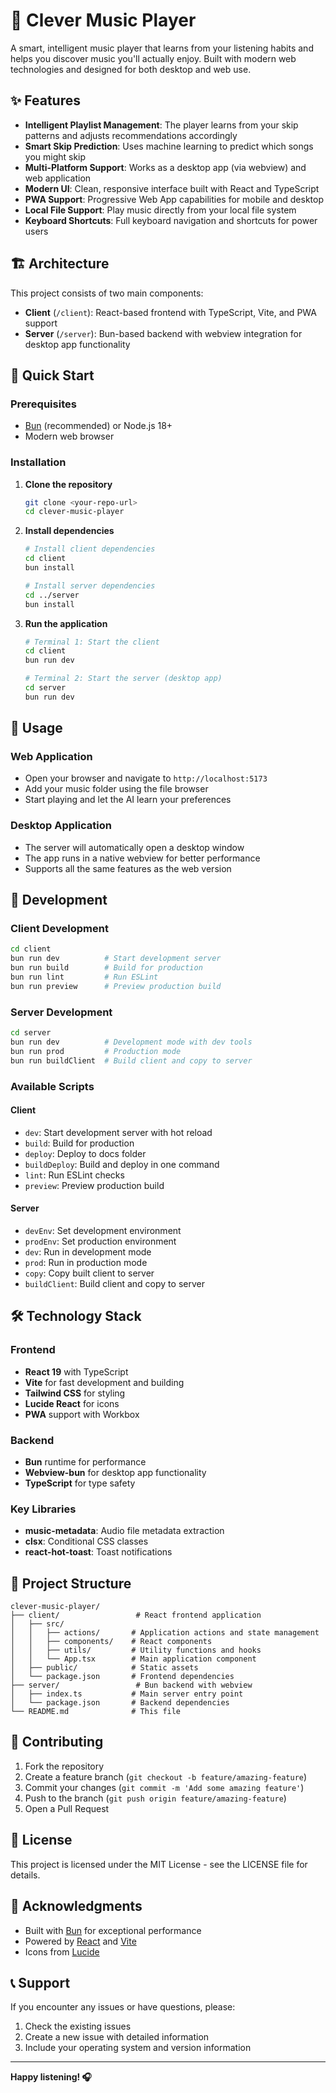 # 🎵 Clever Music Player

A smart, intelligent music player that learns from your listening habits and helps you discover music you'll actually enjoy. Built with modern web technologies and designed for both desktop and web use.

## ✨ Features

- **Intelligent Playlist Management**: The player learns from your skip patterns and adjusts recommendations accordingly
- **Smart Skip Prediction**: Uses machine learning to predict which songs you might skip
- **Multi-Platform Support**: Works as a desktop app (via webview) and web application
- **Modern UI**: Clean, responsive interface built with React and TypeScript
- **PWA Support**: Progressive Web App capabilities for mobile and desktop
- **Local File Support**: Play music directly from your local file system
- **Keyboard Shortcuts**: Full keyboard navigation and shortcuts for power users

## 🏗️ Architecture

This project consists of two main components:

- **Client** (`/client`): React-based frontend with TypeScript, Vite, and PWA support
- **Server** (`/server`): Bun-based backend with webview integration for desktop app functionality

## 🚀 Quick Start

### Prerequisites

- [Bun](https://bun.sh/) (recommended) or Node.js 18+
- Modern web browser

### Installation

1. **Clone the repository**
   ```bash
   git clone <your-repo-url>
   cd clever-music-player
   ```

2. **Install dependencies**
   ```bash
   # Install client dependencies
   cd client
   bun install
   
   # Install server dependencies
   cd ../server
   bun install
   ```

3. **Run the application**
   ```bash
   # Terminal 1: Start the client
   cd client
   bun run dev
   
   # Terminal 2: Start the server (desktop app)
   cd server
   bun run dev
   ```

## 📱 Usage

### Web Application
- Open your browser and navigate to `http://localhost:5173`
- Add your music folder using the file browser
- Start playing and let the AI learn your preferences

### Desktop Application
- The server will automatically open a desktop window
- The app runs in a native webview for better performance
- Supports all the same features as the web version

## 🔧 Development

### Client Development
```bash
cd client
bun run dev          # Start development server
bun run build        # Build for production
bun run lint         # Run ESLint
bun run preview      # Preview production build
```

### Server Development
```bash
cd server
bun run dev          # Development mode with dev tools
bun run prod         # Production mode
bun run buildClient  # Build client and copy to server
```

### Available Scripts

#### Client
- `dev`: Start development server with hot reload
- `build`: Build for production
- `deploy`: Deploy to docs folder
- `buildDeploy`: Build and deploy in one command
- `lint`: Run ESLint checks
- `preview`: Preview production build

#### Server
- `devEnv`: Set development environment
- `prodEnv`: Set production environment
- `dev`: Run in development mode
- `prod`: Run in production mode
- `copy`: Copy built client to server
- `buildClient`: Build client and copy to server

## 🛠️ Technology Stack

### Frontend
- **React 19** with TypeScript
- **Vite** for fast development and building
- **Tailwind CSS** for styling
- **Lucide React** for icons
- **PWA** support with Workbox

### Backend
- **Bun** runtime for performance
- **Webview-bun** for desktop app functionality
- **TypeScript** for type safety

### Key Libraries
- **music-metadata**: Audio file metadata extraction
- **clsx**: Conditional CSS classes
- **react-hot-toast**: Toast notifications

## 📁 Project Structure

```
clever-music-player/
├── client/                 # React frontend application
│   ├── src/
│   │   ├── actions/       # Application actions and state management
│   │   ├── components/    # React components
│   │   ├── utils/         # Utility functions and hooks
│   │   └── App.tsx        # Main application component
│   ├── public/            # Static assets
│   └── package.json       # Frontend dependencies
├── server/                 # Bun backend with webview
│   ├── index.ts           # Main server entry point
│   └── package.json       # Backend dependencies
└── README.md              # This file
```

## 🤝 Contributing

1. Fork the repository
2. Create a feature branch (`git checkout -b feature/amazing-feature`)
3. Commit your changes (`git commit -m 'Add some amazing feature'`)
4. Push to the branch (`git push origin feature/amazing-feature`)
5. Open a Pull Request

## 📄 License

This project is licensed under the MIT License - see the LICENSE file for details.

## 🙏 Acknowledgments

- Built with [Bun](https://bun.sh/) for exceptional performance
- Powered by [React](https://react.dev/) and [Vite](https://vitejs.dev/)
- Icons from [Lucide](https://lucide.dev/)

## 📞 Support

If you encounter any issues or have questions, please:
1. Check the existing issues
2. Create a new issue with detailed information
3. Include your operating system and version information

---

**Happy listening! 🎧**
